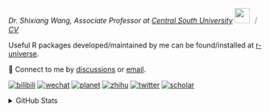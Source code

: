 
<p><em>Dr. Shixiang Wang, Associate Professor at <a href="https://en.csu.edu.cn/">Central South University</a> <img src="https://media.giphy.com/media/WUlplcMpOCEmTGBtBW/giphy.gif" width="30">  ｜ <a href="https://shixiangwang.github.io/cv-shixiang/">CV</a>
</em></p>

Useful R packages developed/maintained by me can be found/installed at [r-universe](https://shixiangwang.r-universe.dev/).

💬 Connect to me by
[discussions](https://github.com/ShixiangWang/self-study/discussions) or [email](mailto:shixiang1994wang@gmail.com). 

[![bilibili](https://img.shields.io/badge/王诗翔-B站-yellow)](https://space.bilibili.com/11553374) [![wechat](https://img.shields.io/badge/王诗翔-微信公众号-important)](https://shixiangwang.github.io/home/logo/qrcode.jpg) [![planet](https://img.shields.io/badge/王诗翔-知识星球-blueviolet)](https://t.zsxq.com/rBqbIei)  [![zhihu](https://img.shields.io/badge/王诗翔-知乎-blue)](https://www.zhihu.com/people/shixiangwang) [![twitter](https://img.shields.io/badge/WangShxiang-twitter-ff69b4)](https://twitter.com/WangShxiang) [![scholar](https://img.shields.io/badge/ShixiangWang-Scholar-00ffff)](https://scholar.google.com/citations?user=FvNp0NkAAAAJ) 

<details>
 
<summary>GitHub Stats</summary>


<!--START_SECTION:waka-->
**🐱 My GitHub Data** 

> 📦 5.0 MB Used in GitHub's Storage 
 > 
> 🏆 587 Contributions in the Year 2025
 > 
> 🚫 Not Opted to Hire
 > 
> 📜 100 Public Repositories 
 > 
> 🔑 30 Private Repositories 
 > 
**I'm an Early 🐤** 

```text
🌞 Morning                2300 commits        ████░░░░░░░░░░░░░░░░░░░░░   16.73 % 
🌆 Daytime                5870 commits        ███████████░░░░░░░░░░░░░░   42.70 % 
🌃 Evening                4639 commits        ████████░░░░░░░░░░░░░░░░░   33.74 % 
🌙 Night                  939 commits         ██░░░░░░░░░░░░░░░░░░░░░░░   06.83 % 
```
📅 **I'm Most Productive on Tuesday** 

```text
Monday                   2166 commits        ████░░░░░░░░░░░░░░░░░░░░░   15.76 % 
Tuesday                  2520 commits        █████░░░░░░░░░░░░░░░░░░░░   18.33 % 
Wednesday                2308 commits        ████░░░░░░░░░░░░░░░░░░░░░   16.79 % 
Thursday                 2219 commits        ████░░░░░░░░░░░░░░░░░░░░░   16.14 % 
Friday                   2085 commits        ████░░░░░░░░░░░░░░░░░░░░░   15.17 % 
Saturday                 1058 commits        ██░░░░░░░░░░░░░░░░░░░░░░░   07.70 % 
Sunday                   1392 commits        ███░░░░░░░░░░░░░░░░░░░░░░   10.13 % 
```


**I Mostly Code in R** 

```text
R                        87 repos            ██████████████░░░░░░░░░░░   54.04 % 
HTML                     24 repos            ████░░░░░░░░░░░░░░░░░░░░░   14.91 % 
Python                   7 repos             █░░░░░░░░░░░░░░░░░░░░░░░░   04.35 % 
SCSS                     3 repos             ░░░░░░░░░░░░░░░░░░░░░░░░░   01.86 % 
Lua                      1 repo              ░░░░░░░░░░░░░░░░░░░░░░░░░   00.62 % 
```




 Last Updated on 03/08/2025 18:59:13 UTC
<!--END_SECTION:waka-->

> These Readme stats are generated using github action [awesome-readme-stats](https://github.com/anmol098/waka-readme-stats)

-----

**NOTE: Top languages does not indicate my skill level or anything like that. It is just a metric of which languages have been hosted by me on GitHub based on the usage across repositories.**

</details>

